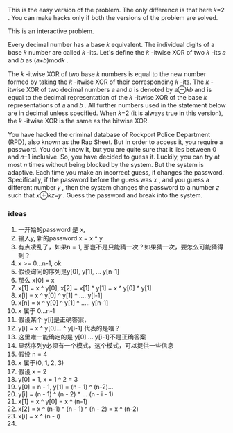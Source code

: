 This is the easy version of the problem. The only difference is that here 𝑘=2
. You can make hacks only if both the versions of the problem are solved.

This is an interactive problem.

Every decimal number has a base 𝑘
 equivalent. The individual digits of a base 𝑘
 number are called 𝑘
-its. Let's define the 𝑘
-itwise XOR of two 𝑘
-its 𝑎
 and 𝑏
 as (𝑎+𝑏)mod𝑘
.

The 𝑘
-itwise XOR of two base 𝑘
 numbers is equal to the new number formed by taking the 𝑘
-itwise XOR of their corresponding 𝑘
-its. The 𝑘
-itwise XOR of two decimal numbers 𝑎
 and 𝑏
 is denoted by 𝑎⊕𝑘𝑏
 and is equal to the decimal representation of the 𝑘
-itwise XOR of the base 𝑘
 representations of 𝑎
 and 𝑏
. All further numbers used in the statement below are in decimal unless specified. When 𝑘=2
 (it is always true in this version), the 𝑘
-itwise XOR is the same as the bitwise XOR.

You have hacked the criminal database of Rockport Police Department (RPD), also known as the Rap Sheet. But in order to access it, you require a password. You don't know it, but you are quite sure that it lies between 0
 and 𝑛−1
 inclusive. So, you have decided to guess it. Luckily, you can try at most 𝑛
 times without being blocked by the system. But the system is adaptive. Each time you make an incorrect guess, it changes the password. Specifically, if the password before the guess was 𝑥
, and you guess a different number 𝑦
, then the system changes the password to a number 𝑧
 such that 𝑥⊕𝑘𝑧=𝑦
. Guess the password and break into the system.


### ideas
1. 一开始的password 是 x,
2. 输入y, 新的password x = x ^ y
3. 有点凌乱了，如果n = 1, 那岂不是只能猜一次？如果猜一次，要怎么可能猜得到？
4. x >= 0...n-1, ok
5. 假设询问的序列是y[0], y[1], ... y[n-1]
6. 那么 x[0] = x
7. x[1] = x ^ y[0], x[2] = x[1] ^ y[1] = x ^ y[0] ^ y[1]
8.  x[i] = x ^ y[0] ^ y[1] ^ .... y[i-1]
9.  x[n] = x ^ y[0] ^ y[1] ^ ..... y[n-1]
10. x 属于 0...n-1
11. 假设某个 y[i]是正确答案，
12. y[i] = x ^ y[0]... ^ y[i-1] 代表的是啥？
13. 这里唯一能确定的是 y[0] ... y[i-1]不是正确答案
14. 显然序列y必须有一个模式，这个模式，可以提供一些信息
15. 假设 n = 4
16. x 属于(0, 1, 2, 3)
17. 假设 x = 2
18. y[0] = 1, x = 1 ^ 2 = 3
19. y[0] = n - 1, y[1] = (n - 1) ^ (n-2)...
20. y[i] = (n - 1) ^ (n - 2) ^ ... (n - i - 1)
21. x[1] = x ^ y[0] = x ^ (n-1)
22. x[2] = x ^ (n-1) ^ (n - 1) ^ (n - 2) = x ^ (n-2)
23. x[i] = x ^ (n - i)
24. 